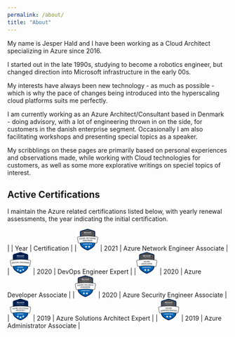 ```yaml
---
permalink: /about/
title: "About"
---
```


My name is Jesper Hald and I have been working as a Cloud Architect specializing in Azure since 2016.

I started out in the late 1990s, studying to become a robotics engineer, but changed direction into Microsoft infrastructure in the early 00s.

My interests have always been new technology - as much as possible - which is why the pace of changes being introduced into the hyperscaling cloud platforms suits me perfectly.

I am currently working as an Azure Architect/Consultant based in Denmark - doing advisory, with a lot of engineering thrown in on the side, for customers in the danish enterprise segment. Occasionally I am also facilitating workshops and presenting special topics as a speaker.

My scribblings on these pages are primarily based on personal experiences and observations made, while working with Cloud technologies for customers, as well as some more explorative writings on speciel topics of interest.

## Active Certifications
I maintain the Azure related certifications listed below, with yearly renewal assessments, the year indicating the initial certification.

| | Year | Certification |
|![Azure Network Engineer Associate](/assets/images/About/CERT-azure-network-engineer-associate-50x50.png) | 2021 | Azure Network Engineer Associate |
|![DevOps Engineer Expert](/assets/images/About/CERT-Expert-DevOps-Engineer-50x50.png) | 2020 | DevOps Engineer Expert |
|![Azure Developer Associate](/assets/images/About/CERT-azure-developer-associate-50x50.png) | 2020 | Azure Developer Associate |
|![Azure Security Engineer Associate](/assets/images/About/CERT-azure-security-engineer-associate-50x50.png) | 2020 | Azure Security Engineer Associate |
|![Azure Solutions Architect Expert](/assets/images/About/CERT-azure-solutions-architect-expert-50x50.png) | 2019 | Azure Solutions Architect Expert |
|![Azure Administrator Associate](/assets/images/About/CERT-azure-administrator-associate-50x50.png) | 2019 | Azure Administrator Associate |
